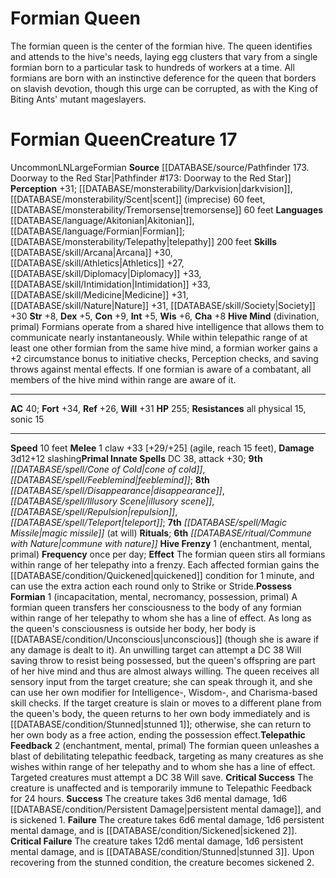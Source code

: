 ﻿---
ac: '40'
alignment: LN
charisma: '+8'
constitution: '+9'
creature_ability:
- Hive Frenzy
- Hive Mind
- Possess Formian
- Telepathic Feedback
creature_family: '[[DATABASE/monsterfamily/Formian|Formian]]'
dexterity: '+5'
fortitude: '+34'
hp: '255'
id: '1672'
intelligence: '+5'
land_speed: '10'
language:
- '[[DATABASE/language/Akitonian|Akitonian]]'
- '[[DATABASE/language/Formian|Formian]] ; [[DATABASE/monsterability/Telepathy|telepathy]]
  200 feet'
level: '17'
max_speed: '10'
name: Formian Queen
perception: '+31'
rarity: Uncommon
reflex: '+26'
resistance:
- all physical 15
- '[[DATABASE/trait/Sonic|sonic]] 15'
sense:
- '[[DATABASE/monsterability/Darkvision|darkvision]]'
- '[[DATABASE/monsterability/Scent|scent]] (imprecise) 60 feet'
- '[[DATABASE/monsterability/Tremorsense|tremorsense]] 60 feet'
size: Large
skill:
- '[[DATABASE/skill/Athletics|Athletics]] +27'
- '[[DATABASE/skill/Arcana|Arcana]] +30'
- '[[DATABASE/skill/Diplomacy|Diplomacy]] +33'
- '[[DATABASE/skill/Intimidation|Intimidation]] +33'
- '[[DATABASE/skill/Medicine|Medicine]] +31'
- '[[DATABASE/skill/Nature|Nature]] +31'
- '[[DATABASE/skill/Society|Society]] +30'
source: '[[DATABASE/source/Pathfinder 173. Doorway to the Red Star|Pathfinder #173:
  Doorway to the Red Star]]'
speed:
- 10 feet
spell:
- '[[DATABASE/spell/Cone of Cold|Cone of Cold]]'
- '[[DATABASE/spell/Disappearance|Disappearance]]'
- '[[DATABASE/spell/Feeblemind|Feeblemind]]'
- '[[DATABASE/spell/Illusory Scene|Illusory Scene]]'
- '[[DATABASE/spell/Magic Missile|Magic Missile]]'
- '[[DATABASE/spell/Repulsion|Repulsion]]'
- '[[DATABASE/spell/Teleport|Teleport]]'
strength: '+8'
strength_req: '8'
strongest_save:
- Fortitude
trait:
- '[[DATABASE/trait/Formian|Formian]]'
- '[[DATABASE/trait/Uncommon|Uncommon]]'
type: Creature
vision: Darkvision
weakest_save:
- Reflex
will: '+31'
wisdom: '+6'

---
# Formian Queen

The formian queen is the center of the formian hive. The queen identifies and attends to the hive's needs, laying egg clusters that vary from a single formian born to a particular task to hundreds of workers at a time. All formians are born with an instinctive deference for the queen that borders on slavish devotion, though this urge can be corrupted, as with the King of Biting Ants' mutant mageslayers.

# Formian Queen<span class="item-type">Creature 17</span>

<span class="trait-uncommon item-trait">Uncommon</span><span class="trait-alignment item-trait">LN</span><span class="trait-size item-trait">Large</span><span class="item-trait">Formian</span>
**Source** [[DATABASE/source/Pathfinder 173. Doorway to the Red Star|Pathfinder #173: Doorway to the Red Star]]
**Perception** +31; [[DATABASE/monsterability/Darkvision|darkvision]], [[DATABASE/monsterability/Scent|scent]] (imprecise) 60 feet, [[DATABASE/monsterability/Tremorsense|tremorsense]] 60 feet
**Languages** [[DATABASE/language/Akitonian|Akitonian]], [[DATABASE/language/Formian|Formian]]; [[DATABASE/monsterability/Telepathy|telepathy]] 200 feet
**Skills** [[DATABASE/skill/Arcana|Arcana]] +30, [[DATABASE/skill/Athletics|Athletics]] +27, [[DATABASE/skill/Diplomacy|Diplomacy]] +33, [[DATABASE/skill/Intimidation|Intimidation]] +33, [[DATABASE/skill/Medicine|Medicine]] +31, [[DATABASE/skill/Nature|Nature]] +31, [[DATABASE/skill/Society|Society]] +30
**Str** +8, **Dex** +5, **Con** +9, **Int** +5, **Wis** +6, **Cha** +8
**Hive Mind** (divination, primal) Formians operate from a shared hive intelligence that allows them to communicate nearly instantaneously. While within telepathic range of at least one other formian from the same hive mind, a formian worker gains a +2 circumstance bonus to initiative checks, Perception checks, and saving throws against mental effects. If one formian is aware of a combatant, all members of the hive mind within range are aware of it.

---
**AC** 40; **Fort** +34, **Ref** +26, **Will** +31
**HP** 255; **Resistances** all physical 15, sonic 15

---
**Speed** 10 feet
<span class="in-box-ability">**Melee** <span class="action-icon">1</span> claw +33 [+29/+25] (agile, reach 15 feet), **Damage** 3d12+12 slashing</span>**Primal Innate Spells** DC 38, attack +30; **9th** _[[DATABASE/spell/Cone of Cold|cone of cold]]_, _[[DATABASE/spell/Feeblemind|feeblemind]]_; **8th** _[[DATABASE/spell/Disappearance|disappearance]]_, _[[DATABASE/spell/Illusory Scene|illusory scene]]_, _[[DATABASE/spell/Repulsion|repulsion]]_, _[[DATABASE/spell/Teleport|teleport]]_; **7th** _[[DATABASE/spell/Magic Missile|magic missile]]_ (at will)
**Rituals**; **6th** _[[DATABASE/ritual/Commune with Nature|commune with nature]]_
<span class="in-box-ability">**Hive Frenzy** <span class="action-icon">1</span> (enchantment, mental, primal) **Frequency** once per day; **Effect** The formian queen stirs all formians within range of her telepathy into a frenzy. Each affected formian gains the [[DATABASE/condition/Quickened|quickened]] condition for 1 minute, and can use the extra action each round only to Strike or Stride.</span><span class="in-box-ability">**Possess Formian** <span class="action-icon">1</span> (incapacitation, mental, necromancy, possession, primal) A formian queen transfers her consciousness to the body of any formian within range of her telepathy to whom she has a line of effect. As long as the queen's consciousness is outside her body, her body is [[DATABASE/condition/Unconscious|unconscious]] (though she is aware if any damage is dealt to it). An unwilling target can attempt a DC 38 Will saving throw to resist being possessed, but the queen's offspring are part of her hive mind and thus are almost always willing. The queen receives all sensory input from the target creature; she can speak through it, and she can use her own modifier for Intelligence-, Wisdom-, and Charisma-based skill checks. If the target creature is slain or moves to a different plane from the queen's body, the queen returns to her own body immediately and is [[DATABASE/condition/Stunned|stunned 1]]; otherwise, she can return to her own body as a free action, ending the possession effect.</span><span class="in-box-ability">**Telepathic Feedback** <span class="action-icon">2</span> (enchantment, mental, primal) The formian queen unleashes a blast of debilitating telepathic feedback, targeting as many creatures as she wishes within range of her telepathy and to whom she has a line of effect. Targeted creatures must attempt a DC 38 Will save. 
**Critical Success** The creature is unaffected and is temporarily immune to Telepathic Feedback for 24 hours. 
**Success** The creature takes 3d6 mental damage, 1d6 [[DATABASE/condition/Persistent Damage|persistent mental damage]], and is sickened 1. 
**Failure** The creature takes 6d6 mental damage, 1d6 persistent mental damage, and is [[DATABASE/condition/Sickened|sickened 2]]. 
**Critical Failure** The creature takes 12d6 mental damage, 1d6 persistent mental damage, and is [[DATABASE/condition/Stunned|stunned 3]]. Upon recovering from the stunned condition, the creature becomes sickened 2.</span>
